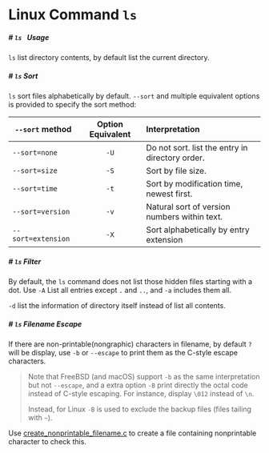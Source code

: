 # Linux Command `ls`

##### # `ls ` Usage

`ls` list directory contents, by default list the current directory.



##### # `ls` Sort

`ls` sort files alphabetically by default. `--sort` and multiple equivalent options is provided to specify the sort method:

| `--sort` method    | Option Equivalent | Interpretation                                  |
| ------------------ | :---------------: | :---------------------------------------------- |
| `--sort=none`      |       `-U`        | Do not sort. list the entry in directory order. |
| `--sort=size`      |       `-S`        | Sort by file size.                              |
| `--sort=time`      |       `-t`        | Sort by modification time, newest first.        |
| `--sort=version`   |       `-v`        | Natural sort of version numbers within text.    |
| `--sort=extension` |       `-X`        | Sort alphabetically by entry extension          |



##### # `ls` Filter

By default, the `ls` command does not list those hidden files starting with a dot. Use `-A` List all entries except `.` and `..`, and `-a` includes them all.

`-d` list the information of directory itself instead of list all contents.



##### # `ls` Filename Escape

If there are non-printable(nongraphic) characters in filename, by default `?` will be display, use `-b` or `--escape` to print them as the C-style escape characters.

> Note that FreeBSD (and macOS) support `-b` as the same interpretation but not `--escape`, and a extra option `-B` print directly the octal code instead of C-style escaping. For instance, display `\012` instead of `\n`.
>
> Instead, for Linux `-B` is used to exclude the backup files (files tailing with `~`).

Use [create_nonprintable_filename.c](src__create_nonprintable_filename/create_nonprintable_filename.c) to create a file containing nonprintable character to check this.





